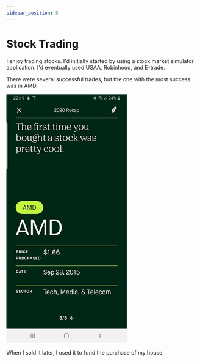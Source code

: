 ```yaml
---
sidebar_position: 5
---
```


# Stock Trading

I enjoy trading stocks.  I'd initially started by using a stock market simulator application.
I'd eventually used USAA, Robinhood, and E-trade.

There were several successful trades, but the one with the most success was in AMD.

![](../img/stock.jpg)

When I sold it later, I used it to fund the purchase of my house.